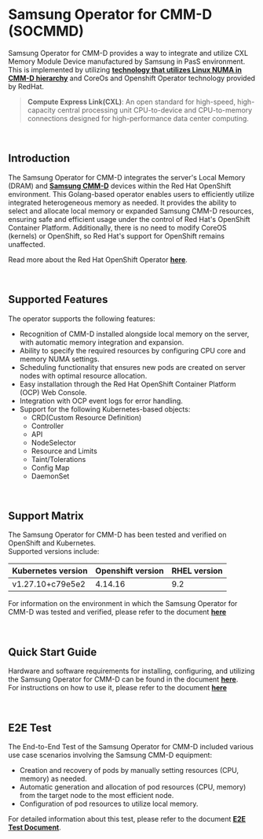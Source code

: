 # Samsung Operator for CMM-D (SOCMMD)

Samsung Operator for CMM-D provides a way to integrate and utilize CXL Memory Module Device manufactured by Samsung in PasS environment.
This is implemented by utilizing [__technology that utilizes Linux NUMA in CMM-D hierarchy__](https://semiconductor.samsung.com/news-events/tech-blog/utilizing-linux-numa-in-cmm-d-memory-tiering/) and CoreOs and Openshift Operator technology provided by RedHat.
<br>   
> __Compute Express Link(CXL)__: An open standard for high-speed, high-capacity central processing unit CPU-to-device and CPU-to-memory connections designed for high-performance data center computing.   
   
<br>   

## Introduction

The Samsung Operator for CMM-D integrates the server's Local Memory (DRAM) and [__Samsung CMM-D__](https://semiconductor.samsung.com/news-events/tech-blog/worlds-first-cmm-d-technology-leading-the-ai-era/) devices within the Red Hat OpenShift environment. This Golang-based operator enables users to efficiently utilize integrated heterogeneous memory as needed. It provides the ability to select and allocate local memory or expanded Samsung CMM-D resources, ensuring safe and efficient usage under the control of Red Hat's OpenShift Container Platform. Additionally, there is no need to modify CoreOS (kernels) or OpenShift, so Red Hat's support for OpenShift remains unaffected.   

Read more about the Red Hat OpenShift Operator [__here__](https://docs.openshift.com/container-platform/4.15/operators/index.html).
 
<br>   

## Supported Features

The operator supports the following features:

- Recognition of CMM-D installed alongside local memory on the server, with automatic memory integration and expansion.
- Ability to specify the required resources by configuring CPU core and memory NUMA settings.
- Scheduling functionality that ensures new pods are created on server nodes with optimal resource allocation.
- Easy installation through the Red Hat OpenShift Container Platform (OCP) Web Console.
- Integration with OCP event logs for error handling.
- Support for the following Kubernetes-based objects:
	- CRD(Custom Resource Definition)
	- Controller
	- API
	- NodeSelector
	- Resource and Limits
	- Taint/Tolerations   
	- Config Map
	- DaemonSet
   
<br>   	
	
## Support Matrix
The Samsung Operator for CMM-D has been tested and verified on OpenShift and Kubernetes.   
Supported versions include:   

|Kubernetes version|Openshift version| RHEL version|
|-------------------|-------------------|-------------------|
|v1.27.10+c79e5e2|4.14.16|9.2
 
For information on the environment in which the Samsung Operator for CMM-D was tested and verified, please refer to the document [__here__](./document/CXL_requiements.md)

<br>   

## Quick Start Guide
Hardware and software requirements for installing, configuring, and utilizing the Samsung Operator for CMM-D can be found in the document [__here__](./document/Quick_Start_Guide.md).   
For instructions on how to use it, please refer to the document [__here__](./document/Quick_Start_Guide.md)  


<br>


## E2E Test
The End-to-End Test of the Samsung Operator for CMM-D included various use case scenarios involving the Samsung CMM-D equipment:   
- Creation and recovery of pods by manually setting resources (CPU, memory) as needed.
- Automatic generation and allocation of pod resources (CPU, memory) from the target node to the most efficient node.
- Configuration of pod resources to utilize local memory.
  
For detailed information about this test, please refer to the document [__E2E Test Document__](./document/E2E_Test_Guide.md).
